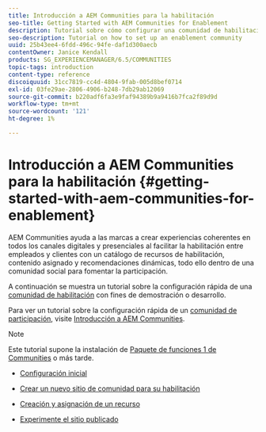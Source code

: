 ```yaml
---
title: Introducción a AEM Communities para la habilitación
seo-title: Getting Started with AEM Communities for Enablement
description: Tutorial sobre cómo configurar una comunidad de habilitación
seo-description: Tutorial on how to set up an enablement community
uuid: 25b43ee4-6fdd-496c-94fe-daf1d300aecb
contentOwner: Janice Kendall
products: SG_EXPERIENCEMANAGER/6.5/COMMUNITIES
topic-tags: introduction
content-type: reference
discoiquuid: 31cc7819-cc4d-4804-9fab-005d8bef0714
exl-id: 03fe29ae-2806-4906-b248-7db29ab12069
source-git-commit: b220adf6fa3e9faf94389b9a9416b7fca2f89d9d
workflow-type: tm+mt
source-wordcount: '121'
ht-degree: 1%

---
```


# Introducción a AEM Communities para la habilitación {#getting-started-with-aem-communities-for-enablement}

AEM Communities ayuda a las marcas a crear experiencias coherentes en todos los canales digitales y presenciales al facilitar la habilitación entre empleados y clientes con un catálogo de recursos de habilitación, contenido asignado y recomendaciones dinámicas, todo ello dentro de una comunidad social para fomentar la participación.

A continuación se muestra un tutorial sobre la configuración rápida de una [comunidad de habilitación](overview.md#enablement-community) con fines de demostración o desarrollo.

Para ver un tutorial sobre la configuración rápida de un [comunidad de participación](overview.md#engagement-community), visite [Introducción a AEM Communities](getting-started.md).

>[!NOTE]
>
>Este tutorial supone la instalación de [Paquete de funciones 1 de Communities](deploy-communities.md#latestfeaturepack) o más tarde.

* [Configuración inicial](enablement-setup.md)

* [Crear un nuevo sitio de comunidad para su habilitación](enablement-create-site.md)

* [Creación y asignación de un recurso](resource.md)

* [Experimente el sitio publicado](enablement-published-site.md)
